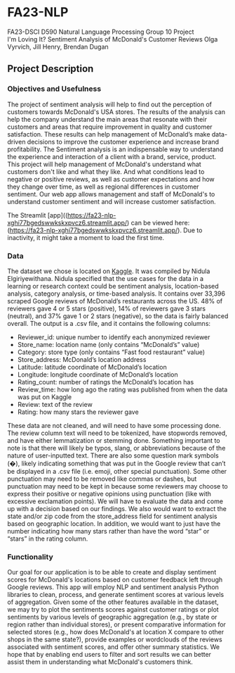 # FA23-NLP
FA23-DSCI D590 Natural Language Processing Group 10 Project  
I'm Loving It? Sentiment Analysis of McDonald's Customer Reviews
Olga Vyrvich, Jill Henry, Brendan Dugan

## Project Description
### Objectives and Usefulness
The project of sentiment analysis will help to find out the perception of customers towards McDonald's USA stores. The results of the analysis can help the company understand the main areas that resonate with their customers and areas that require improvement in quality and customer satisfaction. These results can help management of McDonald’s make data-driven decisions to improve the customer experience and increase brand profitability. The Sentiment analysis is an indispensable way to understand the experience and interaction of a client with a brand, service, product. This project will help management of McDonald's understand what customers don't like and what they like. And what conditions lead to negative or positive reviews, as well as customer expectations and how they change over time, as well as regional differences in customer sentiment. Our web app allows management and staff of McDonald's to understand customer sentiment and will increase customer satisfaction.  

The Streamlit [app]((https://fa23-nlp-xghi77bgedswwkskxpvcz6.streamlit.app/) can be viewed here: (https://fa23-nlp-xghi77bgedswwkskxpvcz6.streamlit.app/). Due to inactivity, it might take a moment to load the first time.

### Data
The dataset we chose is located on [Kaggle](https://www.kaggle.com/datasets/nelgiriyewithana/mcdonalds-store-reviews). It was compiled by Nidula Elgiriyewithana. Nidula specified that the use cases for the data in a learning or research context could be sentiment analysis, location-based analysis, category analysis, or time-based analysis. It contains over 33,396 scraped Google reviews of McDonald’s restaurants across the US. 48% of reviewers gave 4 or 5 stars (positive), 14% of reviewers gave 3 stars (neutral), and 37% gave 1 or 2 stars (negative), so the data is fairly balanced overall. The output is a .csv file, and it contains the following columns:  
 - Reviewer_id: unique number to identify each anonymized reviewer
 - Store_name: location name (only contains “McDonald’s” value)
 - Category: store type (only contains “Fast food restaurant” value)
 - Store_address: McDonald’s location address
 - Latitude: latitude coordinate of McDonald’s location
 - Longitude: longitude coordinate of McDonald’s location
 - Rating_count: number of ratings the McDonald’s location has
 - Review_time: how long ago the rating was published from when the data was put on Kaggle
 - Review: text of the review
 - Rating: how many stars the reviewer gave

These data are not cleaned, and will need to have some processing done. The review column text will need to be tokenized, have stopwords removed, and have either lemmatization or stemming done. Something important to note is that there will likely be typos, slang, or abbreviations because of the nature of user-inputted text. There are also some question mark symbols (�), likely indicating something that was put in the Google review that can’t be displayed in a .csv file (i.e. emoji, other special punctuation). Some other punctuation may need to be removed like commas or dashes, but punctuation may need to be kept in because some reviewers may choose to express their positive or negative opinions using punctuation (like with excessive exclamation points). We will have to evaluate the data and come up with a decision based on our findings. We also would want to extract the state and/or zip code from the store_address field for sentiment analysis based on geographic location. In addition, we would want to just have the number indicating how many stars rather than have the word “star” or “stars” in the rating column.

### Functionality
Our goal for our application is to be able to create and display sentiment scores for McDonald's locations based on customer feedback left through Google reviews. This app will employ NLP and sentiment analysis Python libraries to clean, process, and generate sentiment scores at various levels of aggregation. Given some of the other features available in the dataset, we may try to plot the sentiments scores against customer ratings or plot sentiments by various levels of geographic aggregation (e.g., by state or region rather than individual stores), or present comparative information for selected stores (e.g., how does McDonald's at location X compare to other shops in the same state?), provide examples or wordclouds of the reviews associated with sentiment scores, and offer other summary statistics. We hope that by enabling end users to filter and sort results we can better assist them in understanding what McDonald's customers think.

